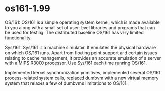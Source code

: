 # os161-1.99

OS/161: OS/161 is a simple operating system kernel, which is made available to you along with a small set
of user-level libraries and programs that can be used for testing. The distributed baseline OS/161 has very limited functionality. 

Sys/161: Sys/161 is a machine simulator. It emulates the physical hardware on which OS/161 runs. Apart
from floating point support and certain issues relating to cache management, it provides an accurate
emulation of a server with a MIPS R3000 processor. Use Sys/161 each time running OS/161.

Implemented kernel synchronization primitives, implemented several OS/161 process-related system calls, replaced dumbvm with
a new virtual memory system that relaxes a few of dumbvm’s limitations to OS/161.
